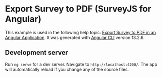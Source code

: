 # Export Survey to PDF (SurveyJS for Angular)

This example is used in the following help topic: [Export Survey to PDF in an Angular Application](https://surveyjs.io/Documentation/Pdf-Export?id=get-started-angular). It was generated with [Angular CLI](https://github.com/angular/angular-cli) version 13.2.6.

## Development server

Run `ng serve` for a dev server. Navigate to `http://localhost:4200/`. The app will automatically reload if you change any of the source files.